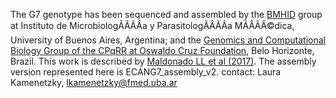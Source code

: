 [//]: # (Created by ./bin/manage_files.pl from ./species/Echinococcus_canadensis/PRJEB8992/Echinococcus_canadensis_PRJEB8992.annotation.html on Thu Jun 11 13:44:01 2020)
The G7 genotype has been sequenced and assembled by the [BMHID](http://www.bmhid.org.ar) group at Instituto de MicrobiologÃÂÃÂ­a y ParasitologÃÂÃÂ­a MÃÂÃÂ©dica, University of Buenos Aires, Argentina; and the [Genomics and Computational Biology Group of the CPqRR at Oswaldo Cruz Foundation](http://www.cpqrr.fiocruz.br/pg/en/research/research-groups/06-2/), Belo Horizonte, Brazil. This work is described by [Maldonado LL et al (2017)](http://europepmc.org/abstract/MED/28241794). The assembly version represented here is ECANG7_assembly_v2. contact: Laura Kamenetzky, lkamenetzky@fmed.uba.ar
